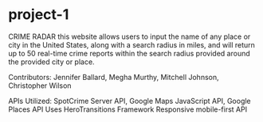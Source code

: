 # project-1

CRIME RADAR
this website allows users to input the name of any place or city in the United States,
along with a search radius in miles, and will return up to 50 real-time crime reports 
within the search radius provided around the provided city or place.

Contributors: Jennifer Ballard, Megha Murthy, Mitchell Johnson, Christopher Wilson

APIs Utilized: SpotCrime Server API, Google Maps JavaScript API, Google Places API
Uses HeroTransitions Framework
Responsive mobile-first API
